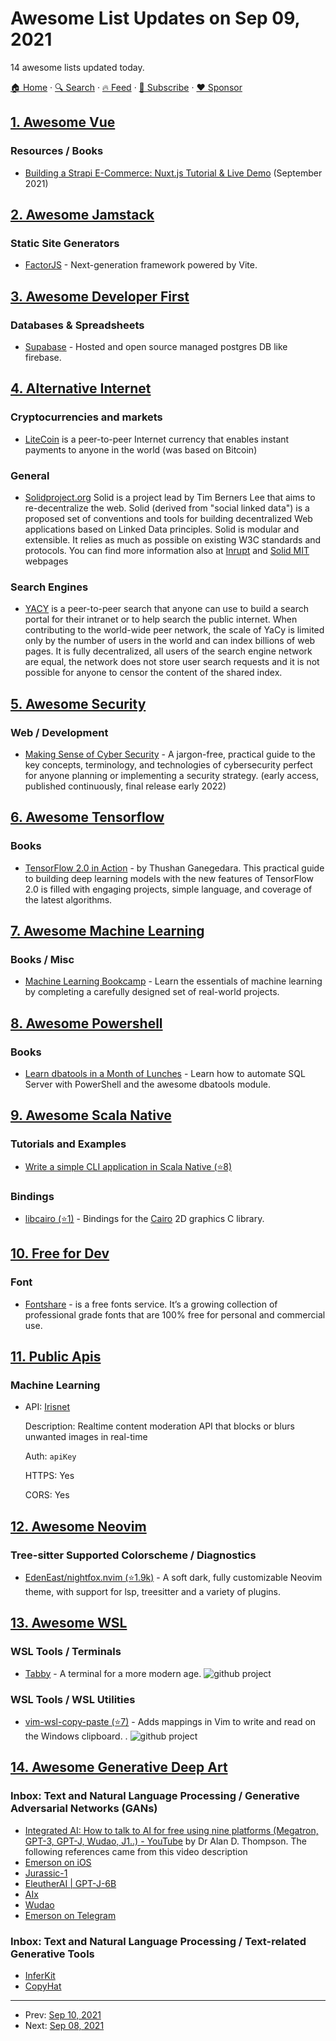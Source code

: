 # Awesome List Updates on Sep 09, 2021

14 awesome lists updated today.

[🏠 Home](/README.md) · [🔍 Search](https://www.trackawesomelist.com/search/) · [🔥 Feed](https://www.trackawesomelist.com/rss.xml) · [📮 Subscribe](https://trackawesomelist.us17.list-manage.com/subscribe?u=d2f0117aa829c83a63ec63c2f&id=36a103854c) · [❤️  Sponsor](https://github.com/sponsors/theowenyoung)



## [1. Awesome Vue](/content/vuejs/awesome-vue/README.md)

### Resources / Books

*   [Building a Strapi E-Commerce: Nuxt.js Tutorial & Live Demo](https://snipcart.com/blog/strapi-ecommerce-nuxtjs-tutorial) (September 2021)

## [2. Awesome Jamstack](/content/automata/awesome-jamstack/README.md)

### Static Site Generators

*   [FactorJS](https://www.factorjs.org) - Next-generation framework powered by Vite.

## [3. Awesome Developer First](/content/agamm/awesome-developer-first/README.md)

### Databases & Spreadsheets

*   [Supabase](https://supabase.io/) - Hosted and open source managed postgres DB like firebase.

## [4. Alternative Internet](/content/redecentralize/alternative-internet/README.md)

### Cryptocurrencies and markets

*   [LiteCoin](https://litecoin.org/)  is a peer-to-peer Internet currency that enables instant payments to anyone in the world (was based on Bitcoin)

### General

*   [Solidproject.org](https://solidproject.org/) Solid is a project lead by Tim Berners Lee that aims to re-decentralize the web. Solid (derived from "social linked data") is a proposed set of conventions and tools for building decentralized Web applications based on Linked Data principles. Solid is modular and extensible. It relies as much as possible on existing W3C standards and protocols. You can find more information also at [Inrupt](https://inrupt.com/solid) and [Solid MIT](https://solid.mit.edu/) webpages

### Search Engines

*   [YACY](http://www.yacy.net/en/) is a peer-to-peer search that anyone can use to build a search portal for their intranet or to help search the public internet. When contributing to the world-wide peer network, the scale of YaCy is limited only by the number of users in the world and can index billions of web pages. It is fully decentralized, all users of the search engine network are equal, the network does not store user search requests and it is not possible for anyone to censor the content of the shared index.

## [5. Awesome Security](/content/sbilly/awesome-security/README.md)

### Web / Development

*   [Making Sense of Cyber Security](https://www.manning.com/books/making-sense-of-cyber-security) - A jargon-free, practical guide to the key concepts, terminology, and technologies of cybersecurity perfect for anyone planning or implementing a security strategy. (early access, published continuously, final release early 2022)

## [6. Awesome Tensorflow](/content/jtoy/awesome-tensorflow/README.md)

### Books

*   [TensorFlow 2.0 in Action](https://www.manning.com/books/tensorflow-in-action) - by Thushan Ganegedara. This practical guide to building deep learning models with the new features of TensorFlow 2.0 is filled with engaging projects, simple language, and coverage of the latest algorithms.

## [7. Awesome Machine Learning](/content/josephmisiti/awesome-machine-learning/README.md)

### Books / Misc

*   [Machine Learning Bookcamp](https://www.manning.com/books/machine-learning-bookcamp) - Learn the essentials of machine learning by completing a carefully designed set of real-world projects.

## [8. Awesome Powershell](/content/janikvonrotz/awesome-powershell/README.md)

### Books

*   [Learn dbatools in a Month of Lunches](https://www.manning.com/books/learn-dbatools-in-a-month-of-lunches) - Learn how to automate SQL Server with PowerShell and the awesome dbatools module.

## [9. Awesome Scala Native](/content/tindzk/awesome-scala-native/README.md)

### Tutorials and Examples

*   [Write a simple CLI application in Scala Native (⭐8)](https://github.com/ItoYo16u/prettytable-native)

### Bindings

*   [libcairo (⭐1)](https://github.com/edadma/libcairo) - Bindings for the [Cairo](https://www.cairographics.org/) 2D graphics C library.

## [10. Free for Dev](/content/ripienaar/free-for-dev/README.md)

### Font

*   [Fontshare](https://www.fontshare.com/) - is a free fonts service. It’s a growing collection of professional grade fonts that are 100% free for personal and commercial use.

## [11. Public Apis](/content/public-apis/public-apis/README.md)

### Machine Learning

- API: [Irisnet](https://irisnet.de/api/)

  Description: Realtime content moderation API that blocks or blurs unwanted images in real-time

  Auth: `apiKey`

  HTTPS: Yes

  CORS: Yes



## [12. Awesome Neovim](/content/rockerBOO/awesome-neovim/README.md)

### Tree-sitter Supported Colorscheme / Diagnostics

*   [EdenEast/nightfox.nvim (⭐1.9k)](https://github.com/EdenEast/nightfox.nvim) - A soft dark, fully customizable Neovim theme, with support for lsp, treesitter and a variety of plugins.

## [13. Awesome WSL](/content/sirredbeard/Awesome-WSL/README.md)

### WSL Tools / Terminals

*   [Tabby](https://tabby.sh/) - A terminal for a more modern age. ![github project](https://raw.githubusercontent.com/sirredbeard/Awesome-WSL/master/github-icon.png)

### WSL Tools / WSL Utilities

*   [vim-wsl-copy-paste (⭐7)](https://github.com/Konfekt/vim-wsl-copy-paste) -  Adds mappings in Vim to write and read on the Windows clipboard.
    . ![github project](https://raw.githubusercontent.com/sirredbeard/Awesome-WSL/master/github-icon.png)

## [14. Awesome Generative Deep Art](/content/filipecalegario/awesome-generative-deep-art/README.md)

### Inbox: Text and Natural Language Processing / Generative Adversarial Networks (GANs)

*   [Integrated AI: How to talk to AI for free using nine platforms (Megatron, GPT-3, GPT-J, Wudao, J1..) - YouTube](https://www.youtube.com/watch?v=yWM_8QwLyuY\&list=LL\&index=1\&t=17s) by Dr Alan D. Thompson. The following references came from this video description
*   [Emerson on iOS](https://apps.apple.com/us/app/emerson...)
*   [Jurassic-1](https://studio.ai21.com/)
*   [EleutherAI | GPT-J-6B](https://6b.eleuther.ai/)
*   [AIx](https://apps.aixsolutionsgroup.com/)
*   [Wudao](https://pretrain.aminer.cn/os/qa)
*   [Emerson on Telegram](https://www.quickchat.ai/emerson)

### Inbox: Text and Natural Language Processing / Text-related Generative Tools

*   [InferKit](https://app.inferkit.com/demo)
*   [CopyHat](https://copyhat.com/)

---

- Prev: [Sep 10, 2021](/content/2021/09/10/README.md)
- Next: [Sep 08, 2021](/content/2021/09/08/README.md)